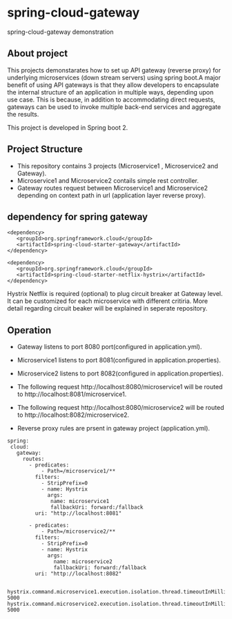 # spring-cloud-gateway
spring-cloud-gateway demonstration

## About project
This projects demonstarates how to set up API gateway (reverse proxy) for underlying microservices (down stream servers) using spring boot.A major benefit of using API gateways is that they allow developers to encapsulate the internal structure of an application in multiple ways, depending upon use case. This is because, in addition to accommodating direct requests, gateways can be used to invoke multiple back-end services and aggregate the results.

This project is developed in Spring boot 2.

## Project Structure
 * This repository contains 3 projects (Microservice1 , Microservice2 and Gateway).
 * Microservice1 and Microservice2 contails simple rest controller.
 * Gateway routes request between Microservice1 and Microservice2 depending on context path in url (application layer reverse proxy).
 

## dependency for spring gateway
 
 ```
 <dependency>
    <groupId>org.springframework.cloud</groupId>
    <artifactId>spring-cloud-starter-gateway</artifactId>
</dependency>

<dependency>
    <groupId>org.springframework.cloud</groupId>
    <artifactId>spring-cloud-starter-netflix-hystrix</artifactId>
</dependency>
 ```
 
 Hystrix Netflix is required (optional) to plug circuit breaker at Gateway level. It can be customized for each microservice with different critiria.
 More detail regarding circuit beaker will be explained in seperate repository.
 
 ## Operation 
 
 * Gateway listens to port 8080 port(configured in application.yml).
 * Microservice1 listens to port 8081(configured in application.properties).
 * Microservice2 listens to port 8082(configured in application.properties).
 * The following request http://localhost:8080/microservice1 will be routed to http://localhost:8081/microservice1.
 * The following request http://localhost:8080/microservice2 will be routed to http://localhost:8082/microservice2.
 
 * Reverse proxy rules are prsent in gateway project (application.yml).
 
 ```
spring:
  cloud:
    gateway:
      routes:
        - predicates:
            - Path=/microservice1/**
          filters:
            - StripPrefix=0
            - name: Hystrix
              args:
               name: microservice1
               fallbackUri: forward:/fallback
          uri: "http://localhost:8081"

        - predicates:
            - Path=/microservice2/**
          filters:
            - StripPrefix=0
            - name: Hystrix
              args:
                name: microservice2
                fallbackUri: forward:/fallback
          uri: "http://localhost:8082"


hystrix.command.microservice1.execution.isolation.thread.timeoutInMilliseconds: 5000
hystrix.command.microservice2.execution.isolation.thread.timeoutInMilliseconds: 5000
          
          
 ```
 
 
 
 
 
 
